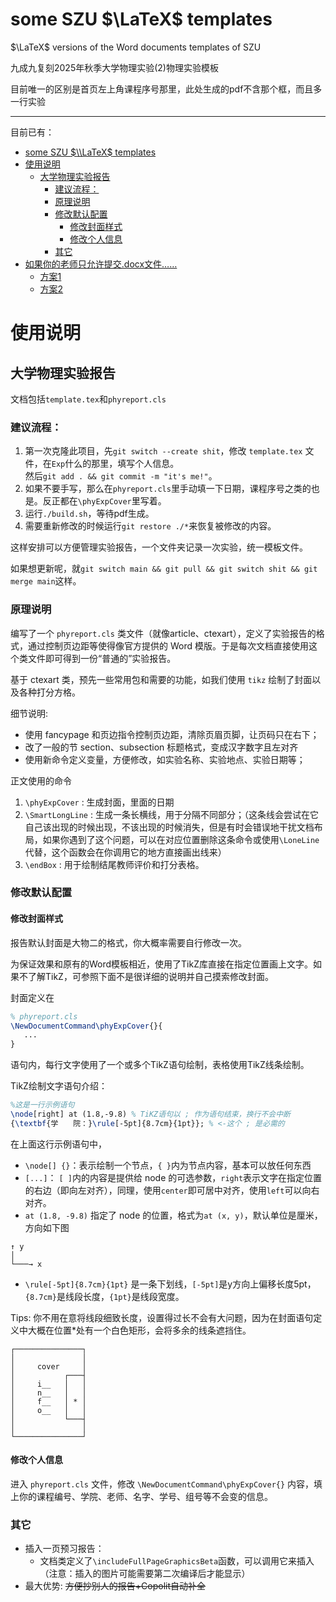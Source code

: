 # some SZU $\LaTeX$ templates

$\LaTeX$ versions of the Word documents templates of SZU

九成九复刻2025年秋季大学物理实验(2)物理实验模板

目前唯一的区别是首页左上角课程序号那里，此处生成的pdf不含那个框，而且多一行实验

---

目前已有：

- [some SZU $\\LaTeX$ templates](#some-szu-latex-templates)
- [使用说明](#使用说明)
  - [大学物理实验报告](#大学物理实验报告)
    - [建议流程：](#建议流程)
    - [原理说明](#原理说明)
    - [修改默认配置](#修改默认配置)
      - [修改封面样式](#修改封面样式)
      - [修改个人信息](#修改个人信息)
    - [其它](#其它)
- [如果你的老师只允许提交.docx文件……](#如果你的老师只允许提交docx文件)
  - [方案1](#方案1)
  - [方案2](#方案2)

# 使用说明

## 大学物理实验报告

文档包括`template.tex`和`phyreport.cls`

### 建议流程：

1. 第一次克隆此项目，先`git switch --create shit`，修改 `template.tex` 文件，在`Exp`什么的那里，填写个人信息。  
   然后`git add . && git commit -m "it's me!"`。
2. 如果不要手写，那么在`phyreport.cls`里手动填一下日期，课程序号之类的也是。反正都在`\phyExpCover`里写着。
3. 运行`./build.sh`，等待pdf生成。
4. 需要重新修改的时候运行`git restore ./*`来恢复被修改的内容。

这样安排可以方便管理实验报告，一个文件夹记录一次实验，统一模板文件。

如果想更新呢，就`git switch main && git pull && git switch shit && git merge main`这样。

### 原理说明

编写了一个 `phyreport.cls` 类文件（就像article、ctexart），定义了实验报告的格式，通过控制页边距等使得像官方提供的 Word 模版。于是每次文档直接使用这个类文件即可得到一份“普通的”实验报告。

基于 ctexart 类，预先一些常用包和需要的功能，如我们使用 `tikz` 绘制了封面以及各种打分方格。

细节说明: 
- 使用 fancypage 和页边指令控制页边距，清除页眉页脚，让页码只在右下；
- 改了一般的节 section、subsection 标题格式，变成汉字数字且左对齐
- 使用新命令定义变量，方便修改，如实验名称、实验地点、实验日期等；

正文使用的命令
1. `\phyExpCover` : 生成封面，里面的日期
2. `\SmartLongLine` : 生成一条长横线，用于分隔不同部分；（这条线会尝试在它自己该出现的时候出现，不该出现的时候消失，但是有时会错误地干扰文档布局，如果你遇到了这个问题，可以在对应位置删除这条命令或使用`\LoneLine`代替，这个函数会在你调用它的地方直接画出线来）
3. `\endBox` : 用于绘制结尾教师评价和打分表格。

### 修改默认配置

#### 修改封面样式

报告默认封面是大物二的格式，你大概率需要自行修改一次。

为保证效果和原有的Word模板相近，使用了TikZ库直接在指定位置画上文字。如果不了解TikZ，可参照下面不是很详细的说明并自己摸索修改封面。

封面定义在

```LaTeX
% phyreport.cls
\NewDocumentCommand\phyExpCover{}{
   ...
}
```
语句内，每行文字使用了一个或多个TikZ语句绘制，表格使用TikZ线条绘制。

TikZ绘制文字语句介绍：

```latex
%这是一行示例语句
\node[right] at (1.8,-9.8) % TiKZ语句以 ; 作为语句结束，换行不会中断
{\textbf{学　　院：}\rule[-5pt]{8.7cm}{1pt}}; % <-这个 ; 是必需的
```

在上面这行示例语句中， 
- `\node[] {}`：表示绘制一个节点，`{ }`内为节点内容，基本可以放任何东西
- `[...]`： `[ ]`内的内容是提供给 node 的可选参数，`right`表示文字在指定位置的右边（即向左对齐），同理，使用`center`即可居中对齐，使用`left`可以向右对齐。
- `at (1.8, -9.8)` 指定了 node 的位置，格式为`at (x, y)`，默认单位是厘米，方向如下图
```
↑ y
│
└───→ x
```
- `\rule[-5pt]{8.7cm}{1pt}` 是一条下划线，`[-5pt]`是y方向上偏移长度5pt，`{8.7cm}`是线段长度，`{1pt}`是线段宽度。

Tips: 你不用在意将线段细致长度，设置得过长不会有大问题，因为在封面语句定义中大概在位置*处有一个白色矩形，会将多余的线条遮挡住。

```
┌───────────────┐
│               │
│     cover     │
│           ┌───┤
│     i__   │   │
│     n__   │   │
│     f__   │ * │
│     o__   │   │
│           └───┤
│               │
└───────────────┘
```


#### 修改个人信息

进入 `phyreport.cls` 文件，修改 `\NewDocumentCommand\phyExpCover{}` 内容，填上你的课程编号、学院、老师、名字、学号、组号等不会变的信息。

### 其它
- 插入一页预习报告：
  - 文档类定义了`\includeFullPageGraphicsBeta`函数，可以调用它来插入（注意：插入的图片可能需要第二次编译后才能显示）
- 最大优势: ~~方便抄别人的报告+Copolit自动补全~~
